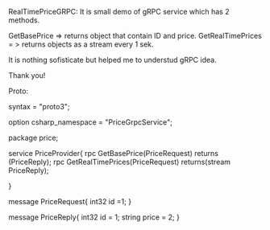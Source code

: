 RealTimePriceGRPC:
It is small demo of gRPC service which has 2 methods. 

GetBasePrice => returns object that contain ID and price.
GetRealTimePrices = > returns objects as a stream every 1 sek.

It is nothing sofisticate but helped me to understud gRPC idea.

Thank you!

Proto:

syntax = "proto3";

option csharp_namespace = "PriceGrpcService";

package price;

service PriceProvider{
	rpc GetBasePrice(PriceRequest) returns (PriceReply);
	rpc GetRealTimePrices(PriceRequest) returns(stream PriceReply);

}

message PriceRequest{
int32 id =1;
}

message PriceReply{
	int32 id = 1;
	string price = 2;
}
